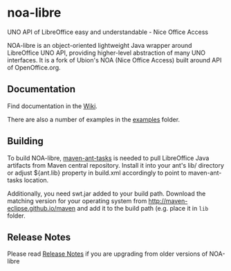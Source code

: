 # noa-libre
UNO API of LibreOffice easy and understandable - Nice Office Access

NOA-libre is an object-oriented lightweight Java wrapper around LibreOffice UNO API, providing higher-level  abstraction of 
many UNO interfaces. It is a fork of Ubion's NOA (Nice Office Access) built around API of OpenOffice.org.

## Documentation

Find documentation in the [Wiki](https://github.com/LibreOffice/noa-libre/wiki).

There are also a number of examples in the [examples](https://github.com/LibreOffice/noa-libre/tree/master/examples) folder.

## Building

To build NOA-libre, [maven-ant-tasks](https://maven.apache.org/ant-tasks/) is needed to pull LibreOffice Java artifacts from 
Maven central repository. Install it into your ant's lib/ directory or adjust ${ant.lib} property in build.xml accordingly to 
point to maven-ant-tasks location.

Additionally, you need swt.jar added to your build path. Download the matching version for your operating system from http://maven-eclipse.github.io/maven and add it to the build path (e.g. place it in `lib` folder.

## Release Notes

Please read [Release Notes](https://github.com/LibreOffice/noa-libre/releases/tag/v3.0.0) if you are upgrading from older versions of NOA-libre
